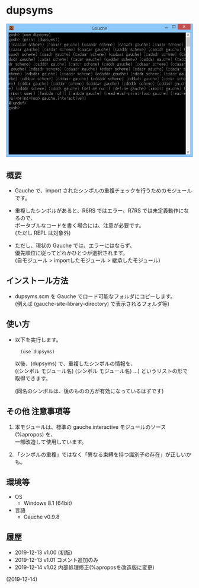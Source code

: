 # dupsyms

![image](image.png)

## 概要
- Gauche で、import されたシンボルの重複チェックを行うためのモジュールです。

- 重複したシンボルがあると、R6RS ではエラー、R7RS では未定義動作になるので、  
  ポータブルなコードを書く場合には、注意が必要です。  
  (ただし REPL は対象外)

- ただし、現状の Gauche では、エラーにはならず、  
  優先順位に従ってどれかひとつが選択されます。  
  (自モジュール > importしたモジュール > 継承したモジュール)


## インストール方法
- dupsyms.scm を Gauche でロード可能なフォルダにコピーします。  
  (例えば (gauche-site-library-directory) で表示されるフォルダ等)


## 使い方
- 以下を実行します。
  ```
    (use dupsyms)
  ```
  以後、(dupsyms) で、重複したシンボルの情報を、  
  ((シンボル モジュール名) (シンボル モジュール名) ...) というリストの形で取得できます。  
  
  (同名のシンボルは、後のものの方が有効になっているはずです)


## その他 注意事項等
1. 本モジュールは、標準の gauche.interactive モジュールのソース (%apropos) を、  
   一部改造して使用しています。

2. 「シンボルの重複」ではなく「異なる束縛を持つ識別子の存在」が正しいかも。


## 環境等
- OS
  - Windows 8.1 (64bit)
- 言語
  - Gauche v0.9.8

## 履歴
- 2019-12-13 v1.00 (初版)
- 2019-12-13 v1.01 コメント追加のみ
- 2019-12-14 v1.02 内部処理修正(%aproposを改造版に変更)


(2019-12-14)
